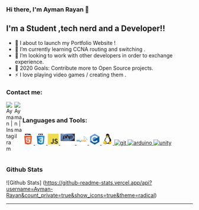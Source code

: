 ### Hi there, I'm Ayman Rayan 👋


## I'm a Student ,tech nerd and a  Developer!!

- 🔭 I about to  launch my Portfolio Website !
- 🌱 I’m currently learning CCNA routing and switching .
- 👯 I’m looking to work with other developers in order to  exchange experience.
- 🥅 2020 Goals: Contribute more to Open Source projects.
- ⚡ I love playing video games  / creating them .

### Contact me:

[<img align="left" alt="Ayman | Instagram" width="22px" src="https://cdn.jsdelivr.net/npm/simple-icons@v3/icons/instagram.svg" />][instagram]
[<img align="left" alt="Ayman | mail" width="22px" src="https://cdn.jsdelivr.net/npm/simple-icons@v3/icons/gmail.svg" />][mail]

<br/>

### Languages and Tools:

<p align="left">
<a href="https://www.w3.org/html/" target="_blank"> <img src="https://raw.githubusercontent.com/devicons/devicon/master/icons/html5/html5-original-wordmark.svg" alt="html5" width="30" height="30"/> </a>
<a href="https://www.w3schools.com/css/" target="_blank"> <img src="https://raw.githubusercontent.com/devicons/devicon/master/icons/css3/css3-original-wordmark.svg" alt="css3" width="30" height="30"/> </a>
<a href="https://developer.mozilla.org/en-US/docs/Web/JavaScript" target="_blank"> <img src="https://raw.githubusercontent.com/devicons/devicon/master/icons/javascript/javascript-original.svg" alt="javascript" width="30" height="30"/> </a>
<a href="https://www.php.net" target="_blank"> <img src="https://raw.githubusercontent.com/devicons/devicon/master/icons/php/php-original.svg" alt="php" width="40" height="40"/> </a>
<a href="https://www.mysql.com/" target="_blank"> <img src="https://raw.githubusercontent.com/devicons/devicon/master/icons/mysql/mysql-original-wordmark.svg" alt="mysql" width="30" height="30"/> </a>
<a href="https://www.cprogramming.com/" target="_blank"> <img src="https://raw.githubusercontent.com/devicons/devicon/master/icons/c/c-original.svg" alt="c" width="30" height="30"/> </a>
<a href="https://www.linux.org/" target="_blank"> <img src="https://raw.githubusercontent.com/devicons/devicon/master/icons/linux/linux-original.svg" alt="linux" width="30" height="30"/> </a> 
<a href="https://git-scm.com/" target="_blank"> <img src="https://www.vectorlogo.zone/logos/git-scm/git-scm-icon.svg" alt="git" width="30" height="30"/> </a> 
 <a href="https://www.arduino.cc/" target="_blank"> <img src="https://cdn.worldvectorlogo.com/logos/arduino-1.svg" alt="arduino" width="30" height="30"/> </a>
<a href="https://unity.com/" target="_blank"> <img src="https://www.vectorlogo.zone/logos/unity3d/unity3d-icon.svg" alt="unity" width="30" height="30"/> </a> </p>

<br/>

### Github Stats 

![Github Stats] (https://github-readme-stats.vercel.app/api?username=Ayman-Rayan&count_private=true&show_icons=true&theme=radical)

---




[instagram]: https://www.instagram.com/aymanrayankissamy_/?hl=en
[visualcodelink]: https://code.visualstudio.com/download
[html]: https://www.w3schools.com/html/
[css]: https://www.w3schools.com/css/
[js]: https://www.w3schools.com/js/
[mysql]: https://openclassrooms.com/fr/courses/918836-concevez-votre-site-web-avec-php-et-mysql
[git]: https://git-scm.com/downloads
[github]: https://github.com/
[mail]: https://mail.google.com/mail/u/0/?tab=rm&ogbl#inbox?compose=DmwnWrRnZnKMKBcBbtGxVvXMZcNMXbcqtdWfPDLdQnpFQjcCDkljnCJxTCstzWRCCvSTfQmPSxcg
